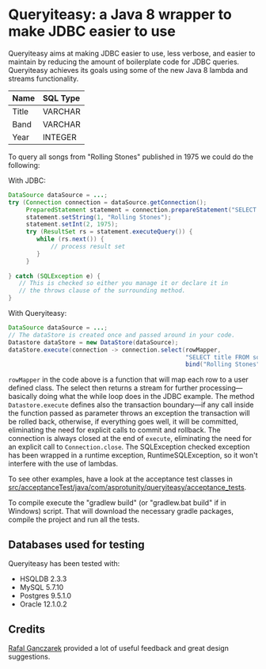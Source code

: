 # Queryiteasy: a Java 8 wrapper to make JDBC easier to use #

Queryiteasy aims at making JDBC easier to use, less verbose, and easier to maintain by reducing the amount of boilerplate code for JDBC queries.
Queryiteasy achieves its goals using some of the new Java 8 lambda and streams functionality.

|Name  |SQL Type|
|:-----|:-------|
|Title |VARCHAR |
|Band  |VARCHAR |
|Year  |INTEGER |

To query all songs from "Rolling Stones" published in 1975 we could do the following:

With JDBC:
```java
DataSource dataSource = ...;
try (Connection connection = dataSource.getConnection();
     PreparedStatement statement = connection.prepareStatement("SELECT title FROM song WHERE band = ? and year = ?")) {
     statement.setString(1, "Rolling Stones");
     statement.setInt(2, 1975);
     try (ResultSet rs = statement.executeQuery()) {
        while (rs.next()) {
            // process result set
        }
     }
     
} catch (SQLException e) {
   // This is checked so either you manage it or declare it in 
   // the throws clause of the surrounding method.
}
```

With Queryiteasy:
```java
DataSource dataSource = ...;
// The dataStore is created once and passed around in your code.
Datastore dataStore = new DataStore(dataSource);
dataStore.execute(connection -> connection.select(rowMapper,
                                                  "SELECT title FROM song WHERE band = ? and year = ?", 
                                                  bind("Rolling Stones"), bind(1975)));

```

`rowMapper` in the code above is a function that will map each row to a user defined class. The select then returns a stream for further processing—basically doing what the while loop does in the JDBC example.
The method `Datastore.execute` defines also the transaction boundary—if any call inside the function passed as parameter throws an exception the transaction will be rolled back, otherwise, if everything goes well, it will be committed, eliminating the need for explicit calls to commit and rollback. The connection is always closed at the end of `execute`, eliminating the need for an explicit call to `Connection.close`.
The SQLException checked exception has been wrapped in a runtime exception, RuntimeSQLException, so it won't interfere with the use of lambdas.

To see other examples, have a look at the acceptance test classes in 
[src/acceptanceTest/java/com/asprotunity/queryiteasy/acceptance_tests](src/acceptanceTest/java/com/asprotunity/queryiteasy/acceptance_tests).
 
To compile execute the "gradlew build" (or "gradlew.bat build" if in Windows) script. That will download the necessary
gradle packages, compile the project and run all the tests.

## Databases used for testing ##

Queryiteasy has been tested with:

 * HSQLDB 2.3.3
 * MySQL 5.7.10
 * Postgres 9.5.1.0
 * Oracle 12.1.0.2

## Credits ##

[Rafal Ganczarek](https://github.com/ganczarek) provided a lot of useful feedback and great design suggestions.

